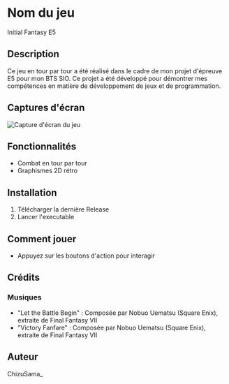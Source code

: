 # Nom du jeu

Initial Fantasy E5

## Description

Ce jeu en tour par tour a été réalisé dans le cadre de mon projet d'épreuve E5 pour mon BTS SIO.
Ce projet a été développé pour démontrer mes compétences en matière de développement de jeux et de programmation.

## Captures d'écran

![Capture d'écran du jeu](https://i.imgur.com/dLUBB3Y.png)

## Fonctionnalités

- Combat en tour par tour
- Graphismes 2D rétro

## Installation

1. Télécharger la dernière Release
2. Lancer l'executable

## Comment jouer

- Appuyez sur les boutons d'action pour interagir

## Crédits

### Musiques

- "Let the Battle Begin" : Composée par Nobuo Uematsu (Square Enix), extraite de Final Fantasy VII
- "Victory Fanfare" : Composée par Nobuo Uematsu (Square Enix), extraite de Final Fantasy VII

## Auteur

ChizuSama_
